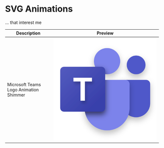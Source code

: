 # SVG Animations
... that interest me

| Description                            | Preview                                                 |
|----------------------------------------|---------------------------------------------------------| 
| Microsoft Teams Logo Animation Shimmer | ![microsoft-teams-logo.svg](./microsoft-teams-logo.svg) |
